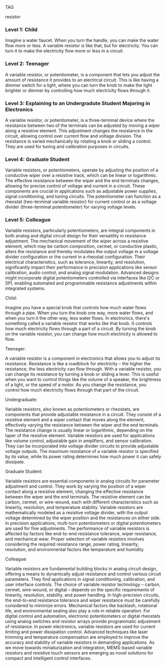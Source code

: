 TAG

resistor

### Level 1: Child

Imagine a water faucet. When you turn the handle, you can make the water flow more or less. A variable resistor is like that, but for electricity. You can turn it to make the electricity flow more or less in a circuit.

### Level 2:  Teenager

A variable resistor, or potentiometer, is a component that lets you adjust the amount of resistance it provides to an electrical circuit. This is like having a dimmer switch for a light, where you can turn the knob to make the light brighter or dimmer by controlling how much electricity flows through it.

### Level 3: Explaining to an Undergradute Student Majoring in Electronics

A variable resistor, or potentiometer, is a three-terminal device where the resistance between two of the terminals can be adjusted by moving a wiper along a resistive element. This adjustment changes the resistance in the circuit, allowing control over current flow and voltage division. The resistance is varied mechanically by rotating a knob or sliding a control. They are  used for tuning and calibration purposes in circuits.

### Level 4:  Graduate Student

Variable resistors, or potentiometers, operate by adjusting the position of a conductive wiper over a resistive track, which can be linear or logarithmic. The effective resistance between the wiper and the end terminals changes, allowing for precise control of voltage and current in a circuit. These components are crucial in applications such as adjustable power supplies, signal conditioning, and tuning circuits. The potentiometer can function as a rheostat (two-terminal variable resistor) for current control or as a voltage divider (three-terminal potentiometer) for varying voltage levels.

### Level 5:  Colleague

Variable resistors, particularly potentiometers, are integral components in both analog and digital circuit design for their versatility in resistance adjustment. The mechanical movement of the wiper across a resistive element, which may be carbon composition, cermet, or conductive plastic, alters the resistance and thereby modulates the output voltage in a voltage divider configuration or the current in a rheostat configuration. Their electrical characteristics, such as tolerance, linearity, and resolution, significantly impact their performance in precision applications like sensor calibration, audio control, and analog signal modulation. Advanced designs might incorporate digital potentiometers controlled via interfaces like I2C or SPI, enabling automated and programmable resistance adjustments within integrated systems.


Child:

Imagine you have a special knob that controls how much water flows through a pipe. When you turn the knob one way, more water flows, and when you turn it the other way, less water flows. In electronics, there's something called a variable resistor that works like that knob. It controls how much electricity flows through a part of a circuit. By turning the knob on the variable resistor, you can change how much electricity is allowed to flow.

Teenager:

A variable resistor is a component in electronics that allows you to adjust its resistance. Resistance is like a roadblock for electricity – the higher the resistance, the less electricity can flow through. With a variable resistor, you can change its resistance by turning a knob or sliding a lever. This is useful when you want to control things like the volume of a speaker, the brightness of a light, or the speed of a motor. As you change the resistance, you control how much electricity flows through that part of the circuit.

Undergraduate:

Variable resistors, also known as potentiometers or rheostats, are components that provide adjustable resistance in a circuit. They consist of a resistive element and a wiper contact that moves along the element, effectively varying the resistance between the wiper and the end terminals. The resistance change is usually linear or logarithmic, depending on the taper of the resistive element. Variable resistors are used for applications like volume control, adjustable gain in amplifiers, and sensor calibration. They can be incorporated into voltage divider circuits to provide adjustable voltage outputs. The maximum resistance of a variable resistor is specified by its value, while its power rating determines how much power it can safely dissipate.

Graduate Student:

Variable resistors are essential components in analog circuits for parameter adjustment and control. They work by varying the position of a wiper contact along a resistive element, changing the effective resistance between the wiper and the end terminals. The resistive element can be carbon, cermet, or wire-wound, each with different characteristics such as linearity, resolution, and temperature stability. Variable resistors are mathematically modeled as a resistive voltage divider, with the output voltage determined by the wiper position and the resistances on either side. In precision applications, multi-turn potentiometers or digital potentiometers are used for fine adjustments. The performance of variable resistors is affected by factors like end-to-end resistance tolerance, wiper resistance, and mechanical wear. Proper selection of variable resistors involves considering the required resistance range, power rating, linearity, resolution, and environmental factors like temperature and humidity.

Colleague:

Variable resistors are fundamental building blocks in analog circuit design, offering a means to dynamically adjust resistance and control various circuit parameters. They find applications in signal conditioning, calibration, and user interface controls. The choice of variable resistor technology – carbon, cermet, wire-wound, or digital – depends on the specific requirements of linearity, resolution, stability, and power handling. In high-precision circuits, the end-to-end resistance tolerance and wiper resistance must be carefully considered to minimize errors. Mechanical factors like backlash, rotational life, and environmental sealing also play a role in reliable operation. For digital control and automation, electronic potentiometers or digital rheostats using analog switches and resistor arrays provide programmatic adjustment of resistance. In power electronics, variable resistors are used for current limiting and power dissipation control. Advanced techniques like laser trimming and temperature compensation are employed to improve the accuracy and stability of variable resistors in demanding applications. As we move towards miniaturization and integration, MEMS-based variable resistors and resistive touch sensors are emerging as novel solutions for compact and intelligent control interfaces.
